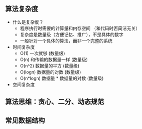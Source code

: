 ## 算法复杂度
- 什么是复杂度？
  - 程序执行时需要的计算量和内存空间 （和代码时否简洁无关）
  - 复杂度是数量级（方便记忆、推广），不是具体的数字
  - 一般针对一个具体的算法，而非一个完整的系统
- 时间复杂度
  - O(1) 一次就够 (数量级)
  - O(n) 和传输的数据量一样 (数量级)
  - O(n^2) 数据量的平方 (数量级)
  - O(logn) 数据量的对数 (数量级)
  - O(n*logn) 数据量 * 数据量的对数 (数量级)
- 空间复杂度
## 算法思维：贪心、二分、动态规范
## 常见数据结构